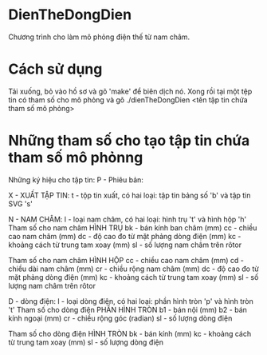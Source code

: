 # DienTheDongDien
Chương trình cho làm mô phỏng điện thế từ nam châm. 

# Cách sử dụng
Tải xuống, bỏ vào hồ sơ và gõ 'make' để biên dịch nó.
Xong rồi tại một tệp tin có tham số cho mô phỏng và gõ
 ./dienTheDongDien <tên tập tin chứa tham số mô phỏng>

# Những tham số cho tạo tập tin chứa tham số mô phỏnng
Những ký hiệu cho tập tin:
  P - Phiêu bản:

  X - XUẤT TẬP TIN:
    t - tộp tin xuất, có hai loại: tập tin bảng số 'b' và tập tin SVG 's'

  N - NAM CHÂM:
    l - loại nam châm, có hai loại: hình trụ 't' và hình hộp 'h'
  Tham số cho nam châm HÌNH TRỤ
    bk - bán kính ban châm (mm)
    cc - chiều cao nam châm (mm)
    dc - độ cao đo từ mặt phảng dòng điện (mm)
    kc - khoảng cách từ trung tam xoay (mm)
    sl - số lượng nam châm trên rôtor

  Tham số cho nam châm HÌNH HỘP
    cc - chiều cao nam châm (mm)
    cd - chiều dài nam châm (mm)
    cr - chiều rộng nam châm (mm)
    dc - độ cao đo từ mặt phảng dòng điện (mm)
    kc - khoảng cách từ trung tam xoay (mm)
    sl - số lượng nam châm trên rôtor


  D - dòng điện:
    l - loại dòng điện, có hai loại: phần hình tròn 'p' và hình tròn 't'
  Tham số cho dòng điện PHẦN HÌNH TRÒN
    b1 - bán nội (mm)
    b2 - bán kính ngoại (mm)
    cr - chiều rộng góc (radian)
    sl - số lượng dòng điện

  Tham số cho dòng điện HÌNH TRÒN
    bk - bán kính (mm)
    kc - khoảng cách từ trung tam xoay (mm)
    sl - số lượng dòng điện
